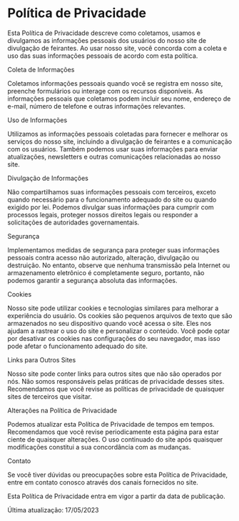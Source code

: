 # Política de Privacidade

Esta Política de Privacidade descreve como coletamos, usamos e divulgamos as informações pessoais dos usuários do nosso site de divulgação de feirantes. Ao usar nosso site, você concorda com a coleta e uso das suas informações pessoais de acordo com esta política.

Coleta de Informações

Coletamos informações pessoais quando você se registra em nosso site, preenche formulários ou interage com os recursos disponíveis. As informações pessoais que coletamos podem incluir seu nome, endereço de e-mail, número de telefone e outras informações relevantes.

Uso de Informações

Utilizamos as informações pessoais coletadas para fornecer e melhorar os serviços do nosso site, incluindo a divulgação de feirantes e a comunicação com os usuários. Também podemos usar suas informações para enviar atualizações, newsletters e outras comunicações relacionadas ao nosso site.

Divulgação de Informações

Não compartilhamos suas informações pessoais com terceiros, exceto quando necessário para o funcionamento adequado do site ou quando exigido por lei. Podemos divulgar suas informações para cumprir com processos legais, proteger nossos direitos legais ou responder a solicitações de autoridades governamentais.

Segurança

Implementamos medidas de segurança para proteger suas informações pessoais contra acesso não autorizado, alteração, divulgação ou destruição. No entanto, observe que nenhuma transmissão pela Internet ou armazenamento eletrônico é completamente seguro, portanto, não podemos garantir a segurança absoluta das informações.

Cookies

Nosso site pode utilizar cookies e tecnologias similares para melhorar a experiência do usuário. Os cookies são pequenos arquivos de texto que são armazenados no seu dispositivo quando você acessa o site. Eles nos ajudam a rastrear o uso do site e personalizar o conteúdo. Você pode optar por desativar os cookies nas configurações do seu navegador, mas isso pode afetar o funcionamento adequado do site.

Links para Outros Sites

Nosso site pode conter links para outros sites que não são operados por nós. Não somos responsáveis pelas práticas de privacidade desses sites. Recomendamos que você revise as políticas de privacidade de quaisquer sites de terceiros que visitar.

Alterações na Política de Privacidade

Podemos atualizar esta Política de Privacidade de tempos em tempos. Recomendamos que você revise periodicamente esta página para estar ciente de quaisquer alterações. O uso continuado do site após quaisquer modificações constitui a sua concordância com as mudanças.

Contato

Se você tiver dúvidas ou preocupações sobre esta Política de Privacidade, entre em contato conosco através dos canais fornecidos no site.

Esta Política de Privacidade entra em vigor a partir da data de publicação.

Última atualização: 17/05/2023